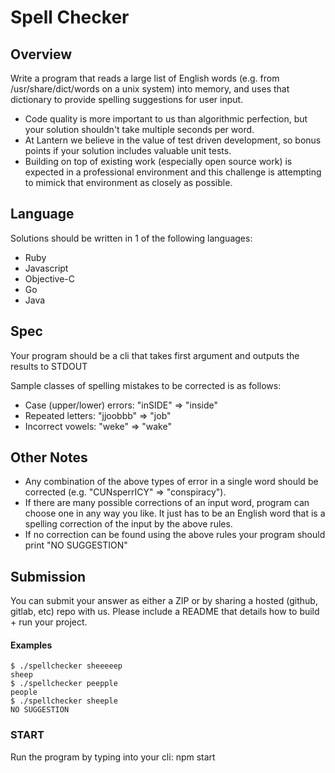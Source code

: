 # Spell Checker

## Overview
Write a program that reads a large list of English words (e.g. from /usr/share/dict/words on a unix system) into memory, and uses that dictionary to provide spelling suggestions for user input.

* Code quality is more important to us than algorithmic perfection, but your solution shouldn't take multiple seconds per word.
* At Lantern we believe in the value of test driven development, so bonus points if your solution includes valuable unit tests.
* Building on top of existing work (especially open source work) is expected in a professional environment and this challenge is attempting to mimick that environment as closely as possible. 

## Language

Solutions should be written in 1 of the following languages: 

* Ruby
* Javascript
* Objective-C
* Go
* Java

## Spec

Your program should be a cli that takes first argument and outputs the results to STDOUT 

Sample classes of spelling mistakes to be corrected is as follows:

* Case (upper/lower) errors: "inSIDE" => "inside" 
* Repeated letters: "jjoobbb" => "job" 
* Incorrect vowels: "weke" => "wake" 

## Other Notes

* Any combination of the above types of error in a single word should be corrected (e.g. "CUNsperrICY" => "conspiracy").
* If there are many possible corrections of an input word, program can choose one in any way you like. It just has to be an English word that is a spelling correction of the input by the above rules.
* If no correction can be found using the above rules your program should print "NO SUGGESTION"

## Submission

You can submit your answer as either a ZIP or by sharing a hosted (github, gitlab, etc) repo with us. Please include a README that details how to build + run your project. 

#### Examples

```
$ ./spellchecker sheeeeep
sheep
$ ./spellchecker peepple
people
$ ./spellchecker sheeple
NO SUGGESTION
```

### START
Run the program by typing into your cli:
npm start
